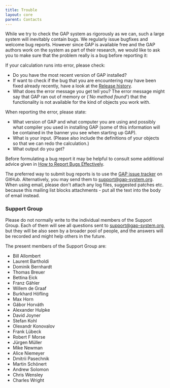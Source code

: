 ```yaml
---
title: Trouble
layout: core
parent: Contacts
---
```


While we try to check the GAP system as rigorously as we can, such a
large system will inevitably contain bugs. We regularly issue bugfixes
and welcome bug reports. However since GAP is available free and the GAP
authors work on the system as part of their research, we would like to
ask you to make sure that the problem really is a bug before reporting
it:

If your calculation runs into error, please check:

-   Do you have the most recent version of GAP installed?
-   If want to check if the bug that you are encountering may have been
    fixed already recently, have a look at the
    [Release history](https://github.com/gap-system/gap/blob/master/CHANGES.md).
-   What does the error message you get tell you? The error message
    might say that GAP ran out of memory or ('*No method found*') that
    the functionality is not available for the kind of objects you work
    with.

When reporting the error, please state:

-   What version of GAP and what computer you are using and possibly
    what compiler you used in installing GAP (some of this information
    will be contained in the banner you see when starting up GAP).
-   What is your input. (Please also include the definitions of your
    objects so that we can redo the calculation.)
-   What output do you get?

Before formulating a bug report it may be helpful to consult some
additional advice given in
[How to Report Bugs Effectively](http://www.chiark.greenend.org.uk/~sgtatham/bugs.html).

The preferred way to submit bug reports is to use the [GAP issue
tracker](https://github.com/gap-system/gap/issues) on GitHub.
Alternatively, you may send them to <support@gap-system.org>. When using
email, please don't attach any log files, suggested patches etc.
because this mailing list blocks attachments - put all the text into the
body of email instead.

### Support Group
Please do not normally write to the individual members of the Support Group.
Each of them will see all questions sent to <support@gap-system.org>,
but they will be also seen by a broader pool of people, and the answers will
be recorded and might help others in the future.

The present members of the Support Group are:

- Bill Allombert
- Laurent Bartholdi
- Dominik Bernhardt
- Thomas Breuer
- Bettina Eick
- Franz Gähler
- Willem de Graaf
- Burkhard Höfling
- Max Horn
- Gábor Horváth
- Alexander Hulpke
- David Joyner
- Stefan Kohl
- Olexandr Konovalov
- Frank Lübeck
- Robert F Morse
- Jürgen Müller
- Mike Newman
- Alice Niemeyer
- Dmitrii Pasechnik
- Martin Schönert
- Andrew Solomon
- Chris Wensley
- Charles Wright